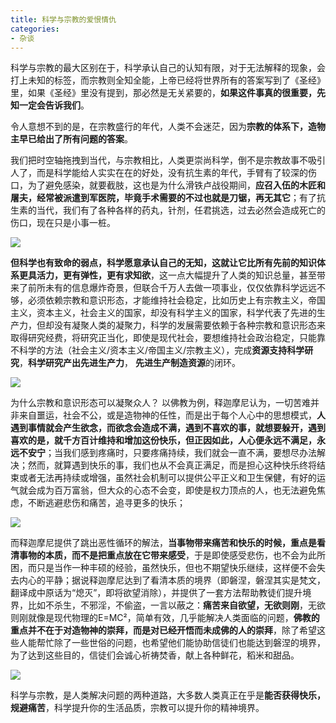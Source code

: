 ```yaml
---
title: 科学与宗教的爱恨情仇
categories:
- 杂谈
---
```


科学与宗教的最大区别在于，科学承认自己的认知有限，对于无法解释的现象，会打上未知的标签，而宗教则全知全能，上帝已经将世界所有的答案写到了《圣经》里，如果《圣经》里没有提到，那必然是无关紧要的，**如果这件事真的很重要，先知一定会告诉我们**。



令人意想不到的是，在宗教盛行的年代，人类不会迷茫，因为**宗教的体系下，造物主早已给出了所有问题的答案**。

我们把时空轴拖拽到当代，与宗教相比，人类更崇尚科学，倒不是宗教故事不吸引人了，而是科学能给人实实在在的好处，没有抗生素的年代，手臂有了较深的伤口，为了避免感染，就要截肢，这也是为什么滑铁卢战役期间，**应召入伍的木匠和屠夫，经常被派遣到军医院，毕竟手术需要的不过也就是刀锯，再无其它**；有了抗生素的当代，我们有了各种各样的药丸，针剂，任君挑选，过去必然会造成死亡的伤口，现在只是小事一桩。

![](https://v2fy.com/asset/0i/jikemiji/jikemiji-md/kr-000077.assets/1240.png)


**但科学也有致命的弱点，科学愿意承认自己的无知，这就让它比所有先前的知识体系更具活力，更有弹性，更有求知欲**，这一点大幅提升了人类的知识总量，甚至带来了前所未有的信息爆炸奇景，但联合千万人去做一项事业，仅仅依靠科学远远不够，必须依赖宗教和意识形态，才能维持社会稳定，比如历史上有宗教主义，帝国主义，资本主义，社会主义的国家，却没有科学主义的国家，科学代表了先进的生产力，但却没有凝聚人类的凝聚力，科学的发展需要依赖于各种宗教和意识形态来取得研究经费，将研究正当化，即使是现代社会，要想维持社会政治稳定，只能靠不科学的方法（社会主义/资本主义/帝国主义/宗教主义），完成**资源支持科学研究**，**科学研究产出先进生产力**， **先进生产制造资源**的闭环。

![](https://upload-images.jianshu.io/upload_images/3203841-01ca7e8d49bcb231.jpg?imageMogr2/auto-orient/strip%7CimageView2/2/w/1240)


为什么宗教和意识形态可以凝聚众人？ 以佛教为例，释迦摩尼认为，一切苦难并非来自噩运，社会不公，或是造物神的任性，而是出于每个人心中的思想模式，**人遇到事情就会产生欲念，而欲念会造成不满，遇到不喜欢的事，就想要躲开，遇到喜欢的是，就千方百计维持和增加这份快乐，但正因如此，人心便永远不满足，永远不安宁**；当我们感到疼痛时，只要疼痛持续，我们就会一直不满，要想尽办法解决；然而，就算遇到快乐的事，我们也从不会真正满足，而是担心这种快乐终将结束或者无法再持续或增强，虽然社会机制可以提供公平正义和卫生保健，有好的运气就会成为百万富翁，但大众的心态不会变，即使是权力顶点的人，也无法避免焦虑，不断逃避悲伤和痛苦，追寻更多的快乐；

![](https://v2fy.com/asset/0i/jikemiji/jikemiji-md/kr-000077.assets/1240.jpeg)



而释迦摩尼提供了跳出恶性循环的解法，**当事物带来痛苦和快乐的时候，重点是看清事物的本质，而不是把重点放在它带来感受**，于是即使感受悲伤，也不会为此所困，而只是当作一种丰硕的经验，虽然快乐，但也不期望快乐继续，这样便不会失去内心的平静；据说释迦摩尼达到了看清本质的境界（即磐涅，磐涅其实是梵文，翻译成中原话为“熄灭”，即将欲望消除），并提供了一套方法帮助教徒们提升境界，比如不杀生，不邪淫，不偷盗，一言以蔽之：**痛苦来自欲望，无欲则刚**，无欲则刚就像是现代物理的E=MC²，简单有效，几乎能解决人类面临的问题，**佛教的重点并不在于对造物神的崇拜，而是对已经开悟而未成佛的人的崇拜**，除了希望这些人能帮忙除了一些世俗的问题，也希望他们能协助信徒们也能达到磐涅的境界，为了达到这些目的，信徒们会诚心祈祷焚香，献上各种鲜花，稻米和甜品。

![](https://v2fy.com/asset/0i/jikemiji/jikemiji-md/kr-000077.assets/1240-20200717204856313.jpeg)



科学与宗教，是人类解决问题的两种道路，大多数人类真正在乎是**能否获得快乐，规避痛苦**，科学提升你的生活品质，宗教可以提升你的精神境界。



